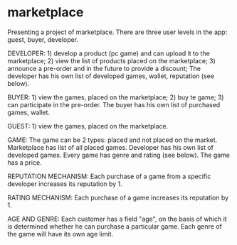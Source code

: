 # marketplace

  Presenting a project of marketplace.
  There are three user levels in the app: guest, buyer, developer.

  DEVELOPER: 1) develop a product (pc game) and can upload it to the marketplace;
             2) view the list of products placed on the marketplace;
             3) announce a pre-order and in the future to provide a discount; 
  The developer has his own list of developed games, wallet, reputation (see below).
  
  BUYER:  1) view the games, placed on the marketplace;
          2) buy te game;
          3) can participate in the pre-order.
  The buyer has his own list of purchased games, wallet.
  
  GUEST: 1) view the games, placed on the marketplace.
  
  GAME: 
  The game can be 2 types: placed and not placed on the market. Marketplace has list of 
  all placed games. Developer has his own list of developed games. Every game has genre 
  and rating (see below). The game has a price.
  
  REPUTATION MECHANISM:
  Each purchase of a game from a specific developer increases its reputation by 1.
  
  RATING MECHANISM:
  Each purchase of a game increases its reputation by 1.
  
  AGE AND GENRE:
  Each customer has a field "age", on the basis of which it is determined whether he can
  purchase a particular game. Each genre of the game will have its own age limit.
 
